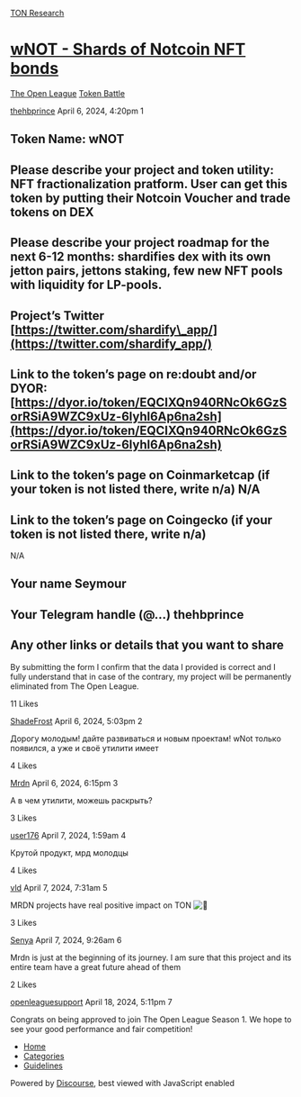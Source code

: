 [TON Research](/)

# [wNOT - Shards of Notcoin NFT bonds](/t/wnot-shards-of-notcoin-nft-bonds/9382)

[The Open League](/c/the-open-league/token-leaderboard/57)  [Token Battle](/c/the-open-league/token-leaderboard/57) 

    

[thehbprince](https://tonresear.ch/u/thehbprince)  April 6, 2024, 4:20pm  1

## [](#token-name-wnot-1)Token Name: wNOT

## [](#please-describe-your-project-and-token-utility-nft-fractionalization-pratform-user-can-get-this-token-by-putting-their-notcoin-voucher-and-trade-tokens-on-dex-2)Please describe your project and token utility: NFT fractionalization pratform. User can get this token by putting their Notcoin Voucher and trade tokens on DEX

## [](#please-describe-your-project-roadmap-for-the-next-6-12-months-shardifies-dex-with-its-own-jetton-pairs-jettons-staking-few-new-nft-pools-with-liquidity-for-lp-pools-3)Please describe your project roadmap for the next 6-12 months: shardifies dex with its own jetton pairs, jettons staking, few new NFT pools with liquidity for LP-pools.

## [](#projects-twitter-httpstwittercomshardify_app-4)Project’s Twitter [https://twitter.com/shardify\_app/](https://twitter.com/shardify_app/)

## [](#link-to-the-tokens-page-on-redoubt-andor-dyor-httpsdyoriotokeneqcixqn940rncok6gzsorrsia9wzc9xuz-6lyhl6ap6na2sh-5)Link to the token’s page on re:doubt and/or DYOR: [https://dyor.io/token/EQCIXQn940RNcOk6GzSorRSiA9WZC9xUz-6lyhl6Ap6na2sh](https://dyor.io/token/EQCIXQn940RNcOk6GzSorRSiA9WZC9xUz-6lyhl6Ap6na2sh)

## [](#link-to-the-tokens-page-on-coinmarketcap-if-your-token-is-not-listed-there-write-na-na-6)Link to the token’s page on Coinmarketcap (if your token is not listed there, write n/a) N/A

## [](#link-to-the-tokens-page-on-coingecko-if-your-token-is-not-listed-there-write-na-7)Link to the token’s page on Coingecko (if your token is not listed there, write n/a)

N/A

## [](#your-name-seymour-8)Your name Seymour

## [](#your-telegram-handle-thehbprince-9)Your Telegram handle (@…) thehbprince

## [](#any-other-links-or-details-that-you-want-to-share-10)Any other links or details that you want to share

By submitting the form I confirm that the data I provided is correct and I fully understand that in case of the contrary, my project will be permanently eliminated from The Open League.

  11 Likes

[ShadeFrost](https://tonresear.ch/u/ShadeFrost) April 6, 2024, 5:03pm  2

Дорогу молодым! дайте развиваться и новым проектам! wNot только появился, а уже и своё утилити имеет

  4 Likes

[Mrdn](https://tonresear.ch/u/Mrdn) April 6, 2024, 6:15pm  3

А в чем утилити, можешь раскрыть?

  3 Likes

[user176](https://tonresear.ch/u/user176) April 7, 2024, 1:59am  4

Крутой продукт, мрд молодцы

  4 Likes

[vld](https://tonresear.ch/u/vld) April 7, 2024, 7:31am  5

MRDN projects have real positive impact on TON ![:rocket:](https://tonresear.ch/images/emoji/twitter/rocket.png?v=12 ":rocket:")

  3 Likes

[Senya](https://tonresear.ch/u/Senya) April 7, 2024, 9:26am  6

Mrdn is just at the beginning of its journey. I am sure that this project and its entire team have a great future ahead of them

  2 Likes

[openleaguesupport](https://tonresear.ch/u/openleaguesupport) April 18, 2024, 5:11pm  7

Congrats on being approved to join The Open League Season 1. We hope to see your good performance and fair competition!

 

*   [Home](/)
*   [Categories](/categories)
*   [Guidelines](/guidelines)

Powered by [Discourse](https://www.discourse.org), best viewed with JavaScript enabled